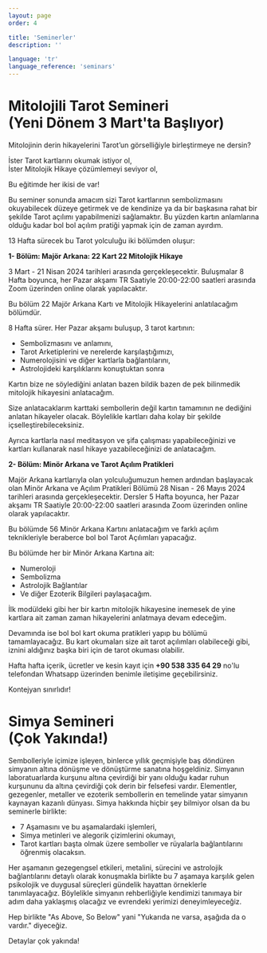 ```yaml
---
layout: page
order: 4

title: 'Seminerler'
description: ''

language: 'tr'
language_reference: 'seminars'
---
```


# Mitolojili Tarot Semineri <br/>(Yeni Dönem 3 Mart'ta Başlıyor) 


Mitolojinin derin hikayelerini Tarot’un görselliğiyle birleştirmeye ne dersin?

İster Tarot kartlarını okumak istiyor ol,  
İster Mitolojik Hikaye çözümlemeyi seviyor ol,

Bu eğitimde her ikisi de var!

Bu seminer sonunda amacım sizi Tarot kartlarının sembolizmasını okuyabilecek düzeye getirmek ve de kendinize ya da bir başkasına rahat bir şekilde Tarot açılımı yapabilmenizi sağlamaktır. Bu yüzden kartın anlamlarına olduğu kadar bol bol açılım pratiği yapmak için de zaman ayırdım. 

13 Hafta sürecek bu Tarot yolculuğu iki bölümden oluşur:

**1- Bölüm: Majör Arkana: 22 Kart 22 Mitolojik Hikaye**

3 Mart - 21 Nisan 2024 tarihleri arasında gerçekleşecektir. 
Buluşmalar 8 Hafta boyunca, her Pazar akşamı TR Saatiyle 20:00-22:00 saatleri arasında Zoom üzerinden online olarak yapılacaktır. 

Bu bölüm 22 Majör Arkana Kartı ve Mitolojik Hikayelerini anlatılacağım bölümdür. 

8 Hafta sürer. Her Pazar akşamı buluşup, 3 tarot kartının:

+ Sembolizmasını ve anlamını,
+ Tarot Arketiplerini ve nerelerde karşılaştığımızı,
+ Numerolojisini ve diğer kartlarla bağlantılarını,
+ Astrolojideki karşılıklarını konuştuktan sonra

Kartın bize ne söylediğini anlatan bazen bildik bazen de pek bilinmedik mitolojik hikayesini anlatacağım. 

Size anlatacaklarım karttaki sembollerin değil kartın tamamının ne dediğini anlatan hikayeler olacak. Böylelikle kartları daha kolay bir şekilde içselleştirebileceksiniz. 

Ayrıca kartlarla nasıl meditasyon ve şifa çalışması yapabileceğinizi ve kartları kullanarak nasıl hikaye yazabileceğinizi de anlatacağım. 


**2- Bölüm: Minör Arkana ve Tarot Açılım Pratikleri**

Majör Arkana kartlarıyla olan yolculuğumuzun hemen ardından başlayacak olan Minör Arkana ve Açılım Pratikleri Bölümü 28 Nisan - 26 Mayıs 2024 tarihleri arasında gerçekleşecektir. Dersler 5 Hafta boyunca, her Pazar akşamı TR Saatiyle 20:00-22:00 saatleri arasında Zoom üzerinden online olarak yapılacaktır. 

Bu bölümde 56 Minör Arkana Kartını anlatacağım ve farklı açılım teknikleriyle beraberce bol bol Tarot Açılımları yapacağız. 

Bu bölümde her bir Minör Arkana Kartına ait:
+ Numeroloji
+ Sembolizma 
+ Astrolojik Bağlantılar
+ Ve diğer Ezoterik Bilgileri paylaşacağım.

İlk modüldeki gibi her bir kartın mitolojik hikayesine inemesek de yine kartlara ait zaman zaman hikayelerini anlatmaya devam edeceğim.

Devamında ise bol bol kart okuma pratikleri yapıp bu bölümü tamamlayacağız. Bu kart okumaları size ait tarot açılımları olabileceği gibi, iznini aldığınız başka biri için de tarot okuması olabilir.  

Hafta hafta içerik, ücretler ve kesin kayıt için **+90 538 335 64 29** no'lu telefondan Whatsapp üzerinden benimle iletişime geçebilirsiniz.

Kontejyan sınırlıdır!


# Simya Semineri <br/>(Çok Yakında!) 

Sembolleriyle içimize işleyen, binlerce yıllık geçmişiyle baş döndüren simyanın altına dönüşme ve dönüştürme sanatına hoşgeldiniz. 
Simyanın laboratuarlarda kurşunu altına çevirdiği bir yanı olduğu kadar ruhun kurşununu da altına çevirdiği çok derin bir felsefesi vardır. 
Elementler, gezegenler, metaller ve ezoterik sembollerin en temelinde yatar simyanın kaynayan kazanlı dünyası. 
Simya hakkında hiçbir şey bilmiyor olsan da bu seminerle birlikte:

+ 7 Aşamasını ve bu aşamalardaki işlemleri,
+ Simya metinleri ve alegorik çizimlerini okumayı,
+ Tarot kartları başta olmak üzere semboller ve rüyalarla bağlantılarını öğrenmiş olacaksın.

Her aşamanın gezegengsel etkileri, metalini, sürecini ve astrolojik bağlantılarını detaylı olarak konuşmakla birlikte bu 7 aşamaya karşılık gelen psikolojik ve duygusal süreçleri gündelik hayattan örneklerle tanımlayacağız. Böylelikle simyanın rehberliğiyle kendimizi tanımaya bir adım daha yaklaşmış olacağız ve evrendeki yerimizi deneyimleyeceğiz. 

Hep birlikte "As Above, So Below" yani "Yukarıda ne varsa, aşağıda da o vardır." diyeceğiz. 

Detaylar çok yakında!
